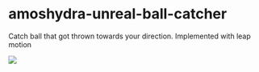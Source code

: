 # amoshydra-unreal-ball-catcher
Catch ball that got thrown towards your direction. Implemented with leap motion

![](http://i.imgur.com/0LhEPtK.png)
